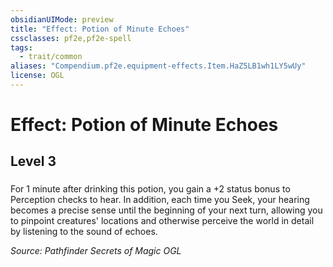 ```yaml
---
obsidianUIMode: preview
title: "Effect: Potion of Minute Echoes"
cssclasses: pf2e,pf2e-spell
tags:
  - trait/common
aliases: "Compendium.pf2e.equipment-effects.Item.HaZ5LB1wh1LY5wUy"
license: OGL
---
```

# Effect: Potion of Minute Echoes
## Level 3
### 






For 1 minute after drinking this potion, you gain a +2 status bonus to Perception checks to hear. In addition, each time you Seek, your hearing becomes a precise sense until the beginning of your next turn, allowing you to pinpoint creatures' locations and otherwise perceive the world in detail by listening to the sound of echoes.

*Source: Pathfinder Secrets of Magic*
*OGL*